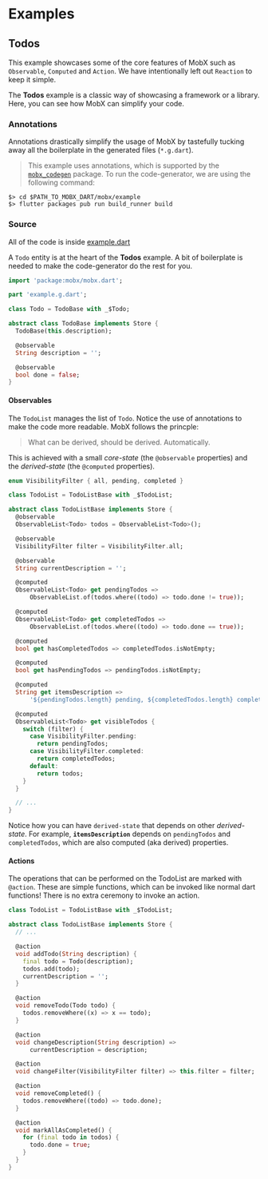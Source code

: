 # Examples

## Todos

This example showcases some of the core features of MobX such as `Observable`, `Computed` and `Action`. We have intentionally left out `Reaction` to keep it simple.

The **Todos** example is a classic way of showcasing a framework or a library. Here, you can see how MobX can simplify your code.

### Annotations

Annotations drastically simplify the usage of MobX by tastefully tucking away all the boilerplate in the generated files (`*.g.dart`).

> This example uses annotations, which is supported by the [`mobx_codegen`](https://pub.dartlang.org/packages/mobx_codegen) package. To run
> the code-generator, we are using the following command:

```text
$> cd $PATH_TO_MOBX_DART/mobx/example
$> flutter packages pub run build_runner build
```

### Source

All of the code is inside [example.dart](lib/example.dart)

A `Todo` entity is at the heart of the **Todos** example. A bit of boilerplate is needed to make the code-generator do the rest for you.

```dart
import 'package:mobx/mobx.dart';

part 'example.g.dart';

class Todo = TodoBase with _$Todo;

abstract class TodoBase implements Store {
  TodoBase(this.description);

  @observable
  String description = '';

  @observable
  bool done = false;
}

```

#### Observables

The `TodoList` manages the list of `Todo`. Notice the use of annotations to make the code more readable. MobX follows the princple:

> What can be derived, should be derived. Automatically.

This is achieved with a small _core-state_ (the `@observable` properties) and the _derived-state_ (the `@computed` properties).

```dart
enum VisibilityFilter { all, pending, completed }

class TodoList = TodoListBase with _$TodoList;

abstract class TodoListBase implements Store {
  @observable
  ObservableList<Todo> todos = ObservableList<Todo>();

  @observable
  VisibilityFilter filter = VisibilityFilter.all;

  @observable
  String currentDescription = '';

  @computed
  ObservableList<Todo> get pendingTodos =>
      ObservableList.of(todos.where((todo) => todo.done != true));

  @computed
  ObservableList<Todo> get completedTodos =>
      ObservableList.of(todos.where((todo) => todo.done == true));

  @computed
  bool get hasCompletedTodos => completedTodos.isNotEmpty;

  @computed
  bool get hasPendingTodos => pendingTodos.isNotEmpty;

  @computed
  String get itemsDescription =>
      '${pendingTodos.length} pending, ${completedTodos.length} completed';

  @computed
  ObservableList<Todo> get visibleTodos {
    switch (filter) {
      case VisibilityFilter.pending:
        return pendingTodos;
      case VisibilityFilter.completed:
        return completedTodos;
      default:
        return todos;
    }
  }

  // ...
}
```

Notice how you can have `derived-state` that depends on other _derived-state_. For example, **`itemsDescription`** depends on `pendingTodos` and `completedTodos`, which are also computed (aka derived) properties.

#### Actions

The operations that can be performed on the TodoList are marked with `@action`. These are simple functions, which can be invoked like normal dart functions! There is no extra ceremony to invoke an action.

```dart
class TodoList = TodoListBase with _$TodoList;

abstract class TodoListBase implements Store {
  // ...

  @action
  void addTodo(String description) {
    final todo = Todo(description);
    todos.add(todo);
    currentDescription = '';
  }

  @action
  void removeTodo(Todo todo) {
    todos.removeWhere((x) => x == todo);
  }

  @action
  void changeDescription(String description) =>
      currentDescription = description;

  @action
  void changeFilter(VisibilityFilter filter) => this.filter = filter;

  @action
  void removeCompleted() {
    todos.removeWhere((todo) => todo.done);
  }

  @action
  void markAllAsCompleted() {
    for (final todo in todos) {
      todo.done = true;
    }
  }
}

```
